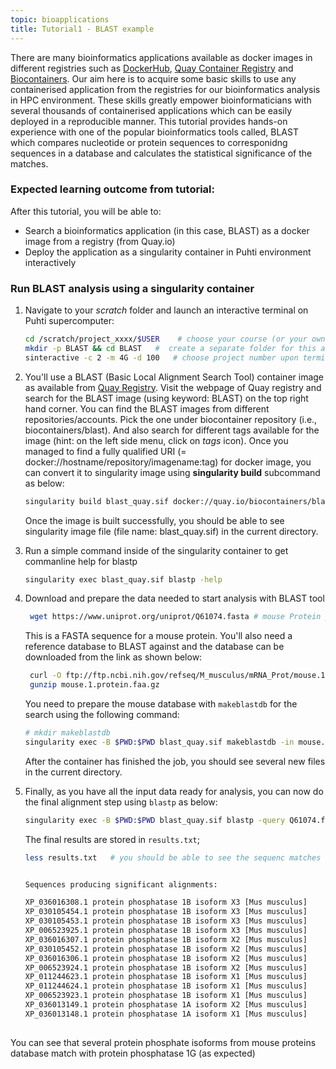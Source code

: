 ```yaml
---
topic: bioapplications
title: Tutorial1 - BLAST example
---
```


There are many bioinformatics applications available as docker images in  different registries such as [DockerHub](https://hub.docker.com), [Quay Container Registry](https://quay.io) and [Biocontainers](https://biocontainers.pro). Our aim here is to acquire some basic skills to use any containerised application from the registries for our bioinformatics analysis in HPC environment.  These skills greatly empower bioinformaticians with several thousands of containerised applications which can be easily deployed in a reproducible manner. This tutorial provides hands-on experience with one of the popular bioinformatics tools called, BLAST which compares nucleotide or protein sequences to corresponidng sequences in a database and calculates the statistical significance of the matches.

### Expected learning outcome from tutorial:
After this tutorial, you will be able to: 
- Search a bioinformatics application (in this case, BLAST) as a docker image from a registry (from Quay.io)
- Deploy the application as a singularity container in Puhti environment interactively


### Run BLAST analysis using a singularity container

1. Navigate to your *scratch* folder and launch an interactive terminal on Puhti supercomputer:

   ```bash 
   cd /scratch/project_xxxx/$USER    # choose your course (or your own) project 
   mkdir -p BLAST && cd BLAST   #  create a separate folder for this analysis
   sinteractive -c 2 -m 4G -d 100   # choose project number upon terminal prompt
   ``` 
2. You'll use a BLAST (Basic Local Alignment Search Tool) container image as available from [Quay Registry](https://quay.io). Visit the webpage of Quay registry 
   and search for the BLAST image (using keyword: BLAST) on the top right hand corner. You can find the BLAST images from different repositories/accounts. Pick the 
   one under biocontainer repository (i.e., biocontainers/blast). And also search for different tags available for the image (hint: on the left side menu, click on
   *tags* icon). Once you managed to find a fully qualified URI (= docker://hostname/repository/imagename:tag) for docker image, you can convert it to singularity 
   image using **singularity build** subcommand as below:
    
   ```bash
   singularity build blast_quay.sif docker://quay.io/biocontainers/blast:2.12.0--pl5262h3289130_0
   ```
   Once the image is built successfully, you should be able to see singularity image file (file name: blast_quay.sif) in the current directory.

3. Run a simple command inside of the singularity container to get commanline help for blastp  
   ```bash
   singularity exec blast_quay.sif blastp -help
   ```

4. Download and prepare the data needed to start analysis with BLAST tool

   ```bash
    wget https://www.uniprot.org/uniprot/Q61074.fasta # mouse Protein phosphatase 1G
    ```
   This is a FASTA sequence for a mouse protein.  You'll also need a reference database to BLAST against and the database can be downloaded from the link as shown
   below:

   ```bash
    curl -O ftp://ftp.ncbi.nih.gov/refseq/M_musculus/mRNA_Prot/mouse.1.protein.faa.gz
    gunzip mouse.1.protein.faa.gz
    ```
    You need to prepare the mouse database with `makeblastdb` for the search using the following command:

    ```bash
    # mkdir makeblastdb
    singularity exec -B $PWD:$PWD blast_quay.sif makeblastdb -in mouse.1.protein.faa -dbtype prot
    ```  
    After the container has finished the job, you should see several new files in the current directory.
    
5. Finally, as you have all the input data ready for analysis, you can now do the final alignment step using `blastp` as below:

   ```bash
   singularity exec -B $PWD:$PWD blast_quay.sif blastp -query Q61074.fasta -db mouse.1.protein.faa -out results.txt
   ```
   The final results are stored in `results.txt`;

   ```bash
   less results.txt   # you should be able to see the sequenc matches the isoforms of phosphatases in mouse database as the best hits in this blast search
   ```

   ```bash
   
   Sequences producing significant alignments:                          (Bits)  Value

   XP_036016308.1 protein phosphatase 1B isoform X3 [Mus musculus]       129     3e-32
   XP_030105454.1 protein phosphatase 1B isoform X3 [Mus musculus]       129     3e-32
   XP_030105453.1 protein phosphatase 1B isoform X3 [Mus musculus]       129     3e-32
   XP_006523925.1 protein phosphatase 1B isoform X3 [Mus musculus]       129     3e-32
   XP_036016307.1 protein phosphatase 1B isoform X2 [Mus musculus]       129     4e-32
   XP_030105452.1 protein phosphatase 1B isoform X2 [Mus musculus]       129     4e-32
   XP_036016306.1 protein phosphatase 1B isoform X2 [Mus musculus]       129     4e-32
   XP_006523924.1 protein phosphatase 1B isoform X2 [Mus musculus]       129     4e-32
   XP_011244623.1 protein phosphatase 1B isoform X1 [Mus musculus]       130     4e-32
   XP_011244624.1 protein phosphatase 1B isoform X1 [Mus musculus]       130     4e-32
   XP_006523923.1 protein phosphatase 1B isoform X1 [Mus musculus]       130     4e-32
   XP_036013149.1 protein phosphatase 1A isoform X2 [Mus musculus]       128     6e-32
   XP_036013148.1 protein phosphatase 1A isoform X1 [Mus musculus]       127     3e-31
  
    ```
  
  You can see that several protein phosphate isoforms from mouse proteins database match with protein phosphatase 1G (as expected)



